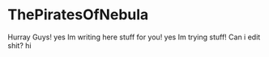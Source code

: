 # ThePiratesOfNebula
Hurray Guys! yes Im writing here stuff for you! yes Im trying stuff!
Can i edit shit?
hi
